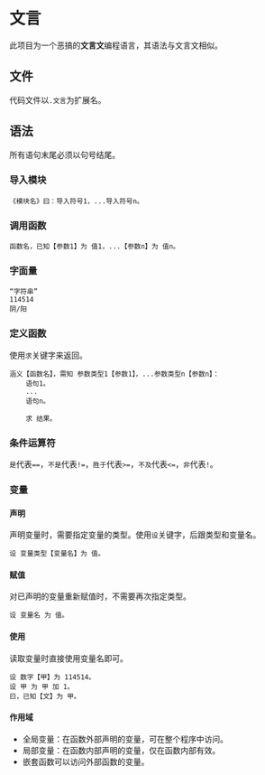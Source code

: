 # 文言

此项目为一个恶搞的**文言文**编程语言，其语法与文言文相似。

## 文件

代码文件以`.文言`为扩展名。

## 语法

所有语句末尾必须以句号结尾。

### 导入模块

```plain
《模块名》曰：导入符号1，...导入符号n。
```

### 调用函数

```plain
函数名，已知【参数1】为 值1，...【参数n】为 值n。
```

### 字面量

```plain
“字符串”
114514
阴/阳
```

### 定义函数

使用`求`关键字来返回。

```plain
涵义【函数名】，需知 参数类型1【参数1】，...参数类型n【参数n】：
    语句1。
    ...
    语句n。

    求 结果。
```

### 条件运算符

`是`代表`==`，`不是`代表`!=`，`胜于`代表`>=`，`不及`代表`<=`，`非`代表`!`。

### 变量

#### 声明

声明变量时，需要指定变量的类型。使用`设`关键字，后跟类型和变量名。

```plain
设 变量类型【变量名】为 值。
```

#### 赋值

对已声明的变量重新赋值时，不需要再次指定类型。

```plain
设 变量名 为 值。
```

#### 使用

读取变量时直接使用变量名即可。

```plain
设 数字【甲】为 114514。
设 甲 为 甲 加 1。
曰，已知【文】为 甲。
```

#### 作用域

- 全局变量：在函数外部声明的变量，可在整个程序中访问。
- 局部变量：在函数内部声明的变量，仅在函数内部有效。
- 嵌套函数可以访问外部函数的变量。
